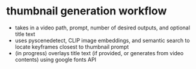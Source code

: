 # thumbnail generation workflow
- takes in a video path, prompt, number of desired outputs, and optional title text
- uses pyscenedetect, CLIP image embeddings, and semantic search to locate keyframes closest to thumbnail prompt
- (in progress) overlays title text (if provided, or generates from video contents) using google fonts API